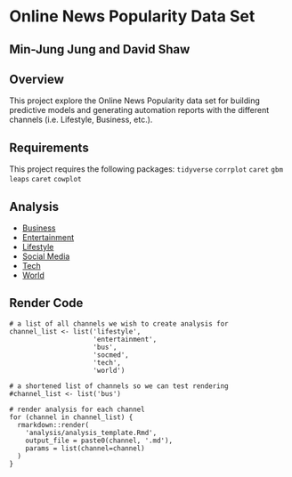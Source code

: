 # Online News Popularity Data Set
## Min-Jung Jung and David Shaw

## Overview
This project explore the Online News Popularity data set for building predictive models and generating automation reports with the different channels (i.e. Lifestyle, Business, etc.).

## Requirements
This project requires the following packages:
`tidyverse`
`corrplot`
`caret`
`gbm`
`leaps`
`caret`
`cowplot`

## Analysis
* [Business](analysis/bus.md)
* [Entertainment](analysis/entertainment.md)
* [Lifestyle](analysis/lifestyle.md)
* [Social Media](analysis/socmed.md)
* [Tech](analysis/tech.md)
* [World](analysis/world.md)

## Render Code

```{r}
# a list of all channels we wish to create analysis for
channel_list <- list('lifestyle',
                     'entertainment',
                     'bus',
                     'socmed',
                     'tech',
                     'world')

# a shortened list of channels so we can test rendering
#channel_list <- list('bus')

# render analysis for each channel
for (channel in channel_list) {
  rmarkdown::render(
    'analysis/analysis_template.Rmd', 
    output_file = paste0(channel, '.md'),
    params = list(channel=channel)
  )
}
```